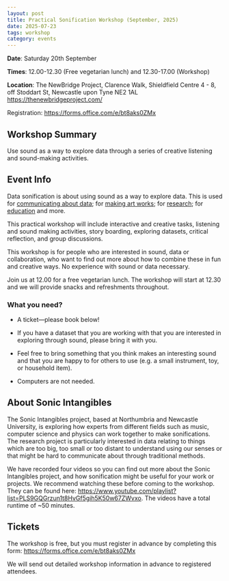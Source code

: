 ```yaml
--- 
layout: post 
title: Practical Sonification Workshop (September, 2025)
date: 2025-07-23 
tags: workshop
category: events
---
```




**Date**: Saturday 20th September 

**Times**: 12.00-12.30 (Free vegetarian lunch) and 12.30-17.00 (Workshop)  

**Location**: The NewBridge Project, Clarence Walk, Shieldfield Centre 4 - 8, off Stoddart St, Newcastle upon Tyne NE2 1AL <https://thenewbridgeproject.com/>

Registration: <https://forms.office.com/e/bt8aks0ZMx>

## Workshop Summary

Use sound as a way to explore data through a series of creative listening and sound-making activities. 

## Event Info

Data sonification is about using sound as a way to explore data. This is used for [communicating about data](https://www.youtube.com/watch?v=78S0lkSc7so); for [making art works](https://www.youtube.com/watch?v=yQB8XNPkL2k&t=12s); for [research](https://www.youtube.com/watch?v=Z0rsZiIqcbc); for [education](https://www.audiouniverse.org/education/shows/tour-of-the-solar-system) and more.  

This practical workshop will include interactive and creative tasks, listening and sound making activities, story boarding, exploring datasets, critical reflection, and group discussions. 

This workshop is for people who are interested in sound, data or collaboration, who want to find out more about how to combine these in fun and creative ways. No experience with sound or data necessary. 

Join us at 12.00 for a free vegetarian lunch. The workshop will start at 12.30 and we will provide snacks and refreshments throughout. 

### What you need?

* A ticket—please book below! 

* If you have a dataset that you are working with that you are interested in exploring through sound, please bring it with you. 

* Feel free to bring something that you think makes an interesting sound and that you are happy to for others to use (e.g. a small instrument, toy, or household item). 

* Computers are not needed. 

## About Sonic Intangibles

The Sonic Intangibles project, based at Northumbria and Newcastle University, is exploring how experts from different fields such as music, computer science and physics can work together to make sonifications. The research project is particularly interested in data relating to things which are too big, too small or too distant to understand using our senses or that might be hard to communicate about through traditional methods. 

We have recorded four videos so you can find out more about the Sonic Intangibles project, and how sonification might be useful for your work or projects. We recommend watching these before coming to the workshop. They can be found here: <https://www.youtube.com/playlist?list=PLS9GQGrzun1t8HvGf5gih5K50w67ZWvxo>. The videos have a total runtime of ~50 minutes. 

## Tickets

The workshop is free, but you must register in advance by completing this form: <https://forms.office.com/e/bt8aks0ZMx> 

We will send out detailed workshop information in advance to registered attendees. 


 
